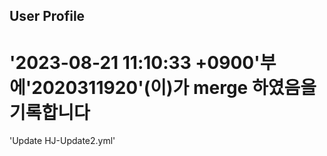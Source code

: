 ## User Profile
# '2023-08-21 11:10:33 +0900'부에'2020311920'(이)가 merge 하였음을 기록합니다

'Update HJ-Update2.yml'




